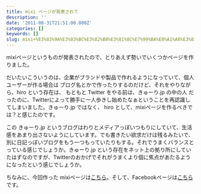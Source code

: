 ```yaml
---
title: mixi ページが発表されて
description: ''
date: '2011-08-31T21:51:00.000Z'
categories: []
keywords: []
slug: mixi+%E3%83%9A%E3%83%BC%E3%82%B8%E3%81%8C%E7%99%BA%E8%A1%A8%E3%81%95%E3%82%8C%E3%81%A6
---
```

mixiページというものが発表されたので、とりあえず勢いでいくつかページを作りました。

だいたいこういうのは、企業がブランドや製品で作れるようになっていて、個人ユーザーが作る場合は ブログ名とかで作ったりするのだけど、それをやりながら、hiro という存在は、 もともと Twitter をやる前は、きゅーり.jp の中の人 だったのに、Twitterによって勝手に一人歩きし始めたなぁということを再認識してしまいました。きゅーり.jp ではなく、 hiro として、mixiページを作るべきでは？と感じたのです。

この きゅーり.jp というブログはわりとメディアっぽいつもりにしていて、生活感をあまり出さないようにしています。でも書きたい欲求だけは残るみたいで、別に日記っぽいブログをもう一つもっていたりもする。それでうまくバランスとっている感じでしょうか。きゅーり.jp という存在をネット上の拠り所にしていたはずなのですが、Twitterのおかげでそれがうまくより個に焦点があたるようになったという感じでしょうか。

ちなみに、今回作った mixiページは[こちら](http://page.mixi.jp/view_page.pl?page_id=4216)。そして、Facebookページは[こちら](https://www.facebook.com/pages/Hiro/197978810220918)です。